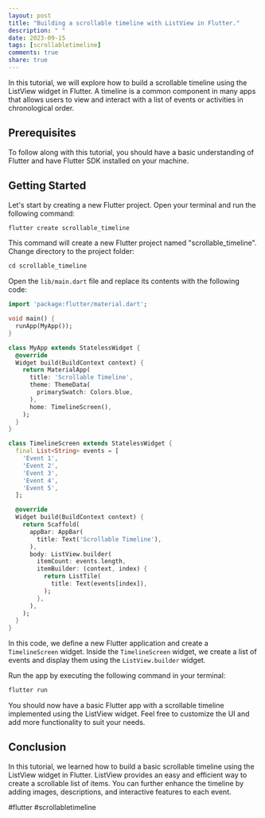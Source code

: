 ```yaml
---
layout: post
title: "Building a scrollable timeline with ListView in Flutter."
description: " "
date: 2023-09-15
tags: [scrollabletimeline]
comments: true
share: true
---
```


In this tutorial, we will explore how to build a scrollable timeline using the ListView widget in Flutter. A timeline is a common component in many apps that allows users to view and interact with a list of events or activities in chronological order. 

## Prerequisites

To follow along with this tutorial, you should have a basic understanding of Flutter and have Flutter SDK installed on your machine.

## Getting Started

Let's start by creating a new Flutter project. Open your terminal and run the following command:

```dart
flutter create scrollable_timeline
```

This command will create a new Flutter project named "scrollable_timeline". Change directory to the project folder:

```dart
cd scrollable_timeline
```

Open the `lib/main.dart` file and replace its contents with the following code:

```dart
import 'package:flutter/material.dart';

void main() {
  runApp(MyApp());
}

class MyApp extends StatelessWidget {
  @override
  Widget build(BuildContext context) {
    return MaterialApp(
      title: 'Scrollable Timeline',
      theme: ThemeData(
        primarySwatch: Colors.blue,
      ),
      home: TimelineScreen(),
    );
  }
}

class TimelineScreen extends StatelessWidget {
  final List<String> events = [
    'Event 1',
    'Event 2',
    'Event 3',
    'Event 4',
    'Event 5',
  ];

  @override
  Widget build(BuildContext context) {
    return Scaffold(
      appBar: AppBar(
        title: Text('Scrollable Timeline'),
      ),
      body: ListView.builder(
        itemCount: events.length,
        itemBuilder: (context, index) {
          return ListTile(
            title: Text(events[index]),
          );
        },
      ),
    );
  }
}
```

In this code, we define a new Flutter application and create a `TimelineScreen` widget. Inside the `TimelineScreen` widget, we create a list of events and display them using the `ListView.builder` widget.

Run the app by executing the following command in your terminal:

```dart
flutter run
```

You should now have a basic Flutter app with a scrollable timeline implemented using the ListView widget. Feel free to customize the UI and add more functionality to suit your needs.

## Conclusion

In this tutorial, we learned how to build a basic scrollable timeline using the ListView widget in Flutter. ListView provides an easy and efficient way to create a scrollable list of items. You can further enhance the timeline by adding images, descriptions, and interactive features to each event.

#flutter #scrollabletimeline